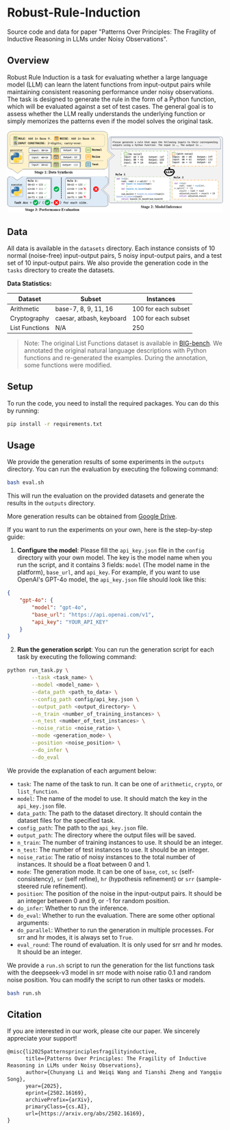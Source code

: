 # Robust-Rule-Induction
Source code and data for paper "Patterns Over Principles: The Fragility of Inductive Reasoning in LLMs under Noisy Observations".

## Overview

Robust Rule Induction is a task for evaluating whether a large language model (LLM) can learn the latent functions from input-output pairs while maintaining consistent reasoning performance under noisy observations. The task is designed to generate the rule in the form of a Python function, which will be evaluated against a set of test cases. The general goal is to assess whether the LLM really understands the underlying function or simply memorizes the patterns even if the model solves the original task.

![overview](images\overview.png)

## Data
All data is available in the `datasets` directory. Each instance consists of 10 normal (noise-free) input-output pairs, 5 noisy input-output pairs, and a test set of 10 input-output pairs. We also provide the generation code in the `tasks` directory to create the datasets.

**Data Statistics:**

| Dataset | Subset | Instances |
|---------|--------|-----------|
|Arithmetic | base-7, 8, 9, 11, 16 | 100 for each subset |
|Cryptography | caesar, atbash, keyboard | 100 for each subset |
|List Functions | N/A | 250 |

> Note: The original List Functions dataset is available in [BIG-bench](https://github.com/google/BIG-bench). We annotated the original natural language descriptions with Python functions and re-generated the examples. During the annotation, some functions were modified.

## Setup
To run the code, you need to install the required packages. You can do this by running:

```bash
pip install -r requirements.txt
```

## Usage
We provide the generation results of some experiments in the `outputs` directory. You can run the evaluation by executing the following command:

```bash
bash eval.sh
```
This will run the evaluation on the provided datasets and generate the results in the `outputs` directory.

More generation results can be obtained from [Google Drive](https://drive.google.com/drive/folders/1o03Z4e11lW1Hi3uw7HbzLTwHMdLs5l_T?usp=sharing).

If you want to run the experiments on your own, here is the step-by-step guide:

1. **Configure the model**: Please fill the `api_key.json` file in the `config` directory with your own model. The key is the model name when you run the script, and it contains 3 fields: `model` (The model name in the platform), `base_url`, and `api_key`. For example, if you want to use OpenAI's GPT-4o model, the `api_key.json` file should look like this:

```json
{
    "gpt-4o": {
        "model": "gpt-4o",
        "base_url": "https://api.openai.com/v1",
        "api_key": "YOUR_API_KEY"
    }
}
```

2. **Run the generation script**: You can run the generation script for each task by executing the following command:

```bash
python run_task.py \
        --task <task_name> \
        --model <model_name> \
        --data_path <path_to_data> \
        --config_path config/api_key.json \
        --output_path <output_directory> \
        --n_train <number_of_training_instances> \
        --n_test <number_of_test_instances> \
        --noise_ratio <noise_ratio> \
        --mode <generation_mode> \
        --position <noise_position> \
        --do_infer \
        --do_eval
```

We provide the explanation of each argument below:
- `task`: The name of the task to run. It can be one of `arithmetic`, `crypto`, or `list_function`.
- `model`: The name of the model to use. It should match the key in the `api_key.json` file.
- `data_path`: The path to the dataset directory. It should contain the dataset files for the specified task.
- `config_path`: The path to the `api_key.json` file.
- `output_path`: The directory where the output files will be saved.
- `n_train`: The number of training instances to use. It should be an integer.
- `n_test`: The number of test instances to use. It should be an integer.
- `noise_ratio`: The ratio of noisy instances to the total number of instances. It should be a float between 0 and 1.
- `mode`: The generation mode. It can be one of `base`, `cot`, `sc` (self-consistency), `sr` (self refine), `hr` (hypothesis refinement) or `srr` (sample-steered rule refinement).
- `position`: The position of the noise in the input-output pairs. It should be an integer between 0 and 9, or -1 for random position.
- `do_infer`: Whether to run the inference.
- `do_eval`: Whether to run the evaluation.
There are some other optional arguments:
- `do_parallel`: Whether to run the generation in multiple processes. For srr and hr modes, it is always set to `True`.
- `eval_round`: The round of evaluation. It is only used for srr and hr modes. It should be an integer.

We provide a `run.sh` script to run the generation for the list functions task with the deepseek-v3 model in srr mode with noise ratio 0.1 and random noise position. You can modify the script to run other tasks or models.

```bash
bash run.sh
```

## Citation
If you are interested in our work, please cite our paper. We sincerely appreciate your support!

```
@misc{li2025patternsprinciplesfragilityinductive,
      title={Patterns Over Principles: The Fragility of Inductive Reasoning in LLMs under Noisy Observations}, 
      author={Chunyang Li and Weiqi Wang and Tianshi Zheng and Yangqiu Song},
      year={2025},
      eprint={2502.16169},
      archivePrefix={arXiv},
      primaryClass={cs.AI},
      url={https://arxiv.org/abs/2502.16169}, 
}
```